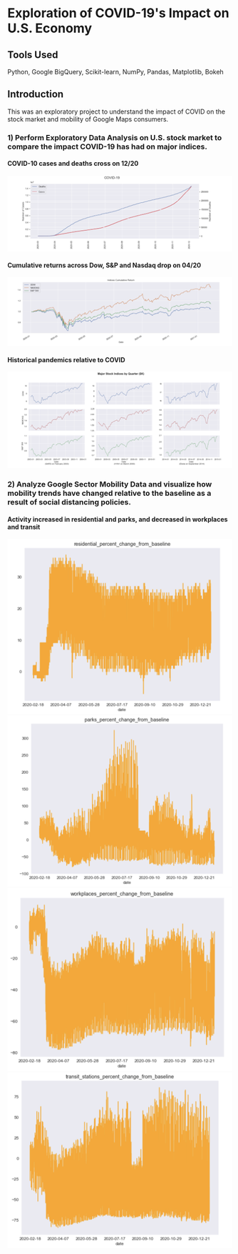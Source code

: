 # Exploration of COVID-19's Impact on U.S. Economy

## Tools Used 
Python, Google BigQuery, Scikit-learn, NumPy, Pandas, Matplotlib, Bokeh

## Introduction
This was an exploratory project to understand the impact of COVID on the stock market and mobility of Google Maps consumers. 

### 1) Perform Exploratory Data Analysis on U.S. stock market to compare the impact COVID-19 has had on major indices.

#### COVID-10 cases and deaths cross on 12/20
![Screenshot](6.1.png)

#### Cumulative returns across Dow, S&P and Nasdaq drop on 04/20
![Screenshot](6.2.png)

#### Historical pandemics relative to COVID
![Screenshot](6.3.png)


### 2) Analyze Google Sector Mobility Data and visualize how mobility trends have changed relative to the baseline as a result of social distancing policies. 

#### Activity increased in residential and parks, and decreased in workplaces and transit
![Screenshot](6.4.png)
![Screenshot](6.5.png)
![Screenshot](6.6.png)
![Screenshot](6.7.png)
